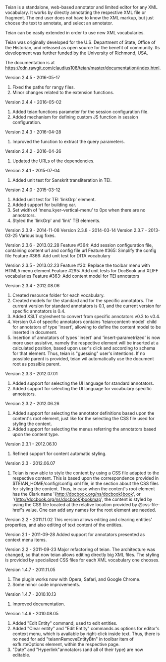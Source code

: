 Teian is a standalone, web-based annotator and limited editor for any XML vocabulary. It works by directly annotating the respective XML file or fragment. The end user does not have to know the XML markup, but just choose the text to annotate, and select an annotator.

Teian can be easily extended in order to use new XML vocabularies.
 
Teian was originally developed for the U.S. Department of State, Office of the Historian, and released as open source for the benefit of community. Its development was further funded by the University of Richmond, USA.

The documentation is at https://cdn.rawgit.com/claudius108/teian/master/documentation/index.html.

Version 2.4.5 - 2016-05-17
1. Fixed the paths for rangy files.
2. Minor changes related to the extension functions.

Version 2.4.4 - 2016-05-02
1. Added teian:functions parameter for the session configuration file.
2. Added mechanism for defining custom JS function in session configuration.

Version 2.4.3 - 2016-04-28
1. Improved the function to extract the query parameters.

Version 2.4.2 - 2016-04-26
1. Updated the URLs of the dependencies.

Version 2.4.1 - 2015-07-04
1. Added unit test for Sanskrit transliteration in TEI.

Version 2.4.0 - 2015-03-12
1. Added unit test for TEI 'linkGrp' element.
2. Added support for building xar.
3. Set width of 'menu.kyer-vertical-menu' to 0px when there are no annotators.
4. Styled the 'linkGrp' and 'link' TEI elements. 

Version 2.3.9 - 2014-11-08
Version 2.3.8 - 2014-03-14
Version 2.3.7 - 2013-03-25
Various bug fixes.

Version 2.3.6 - 2013.02.28
Feature #364: Add session configuration file, containing content url and config file url
Feature #365: Simplify the config file
Feature #366: Add unit test for DITA vocabulary

Version 2.3.5 - 2013.02.23
Feature #30: Replace the toolbar menu with HTML5 menu element
Feature #295: Add unit tests for DocBook and XLIFF vocabularies
Feature #363: Add content model for TEI annotators

Version 2.3.4 - 2012.08.06
1. Created resource folder for each vocabulary.
2. Created models for the standard and for the specific annotators. The current version for standard annotators is 0.1, and the current version for specific annotators is 0.4.
3. Added XSLT stylesheet to convert from specific annotators v0.3 to v0.4.
4. Version 0.4 of specific annotators contains 'teian:content-model' child for annotators of type 'insert', allowing to define the content model to be inserted in document.
5. Insertion of annotators of types 'insert' and 'insert-parametrized' is now more user assistive, namely the respective element will be inserted at a calculated position, based upon user's click and according to schema for that element. Thus, teian is "guessing" user's intentions. If no possible parent is provided, teian wil automatically use the document root as possible parent.

Version 2.3.3 - 2012.07.01
1. Added support for selecting the UI language for standard annotators.
2. Added support for selecting the UI language for vocabulary specific annotators.

Version 2.3.2 - 2012.06.26
1. Added support for selecting the annotator definitions based upon the content's root element, just like for the selecting the CSS file used for styling the content.
2. Added support for selecting the menus referring the annotators based upon the content type.

Version 2.3.1 - 2012.06.10
1. Refined support for content automatic styling.

Version 2.3 - 2012.06.07
1. Teian is now able to style the content by using a CSS file adapted to the respective content. This is based upon the correspondence provided in $TEIAN_HOME/config/config.xml file, in the section about the CSS files for styling the content. Thus, in case when the content's root element has the Clark name '{http://docbook.org/ns/docbook}book', or '{http://docbook.org/ns/docbook}bookmap', the content is styled by using the CSS file located at the relative location provided by @css-file-href's value. One can add any names for the root element are needed.  

Version 2.2 - 2011.11.02
This version allows editing and clearing entities' properties, and also editing of text content of the entities.

Version 2.1 - 2011-09-28
Added support for annotators presented as context menu items.

Version 2.2 - 2011-09-23
Major refactoring of teian. The architecture was changed, so that now teian allows editing directly big XML files.
The styling is provided by specialized CSS files for each XML vocabulary one chooses.

Version 1.4.7 - 2011.11.05
1. The plugin works now with Opera, Safari, and Google Chrome.
2. Some minor code improvements.

Version 1.4.7 - 2010.10.13
1. Improved documentation.

Version 1.4.6 - 2010.08.05
1. Added "Edit Entity" command, used to edit entities.
2. Added "Clear entity" and "Edit Entity" commands as options for editor's context menu, which is available by right-click inside text. Thus, there is no need for add "teiannRemoveEntityBtn" in toolbar item of exfk:rteOptions
element, within the respective page.
3. "Date" and "Hyperlink"annotators (and all of their type) are now editable.
